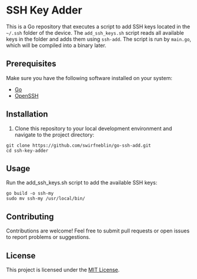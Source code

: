 # SSH Key Adder

This is a Go repository that executes a script to add SSH keys located in the `~/.ssh` folder of the device.
The `add_ssh_keys.sh` script reads all available keys in the folder and adds them using `ssh-add`.
The script is run by `main.go`, which will be compiled into a binary later.

## Prerequisites

Make sure you have the following software installed on your system:

- [Go](https://go.dev/doc/install)
- [OpenSSH](https://www.openssh.com/)

## Installation

1. Clone this repository to your local development environment and navigate to the project directory:

```
git clone https://github.com/swirfneblin/go-ssh-add.git
cd ssh-key-adder
```

## Usage

Run the add_ssh_keys.sh script to add the available SSH keys:

```
go build -o ssh-my
sudo mv ssh-my /usr/local/bin/
```

## Contributing

Contributions are welcome! Feel free to submit pull requests or open issues to report problems or suggestions.

## License

This project is licensed under the [MIT License](https://opensource.org/license/mit).
